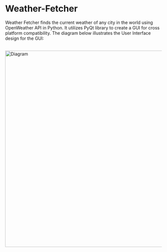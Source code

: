 # Weather-Fetcher
Weather Fetcher finds the current weather of any city in the world using OpenWeather API in Python. 
It utilizes PyQt library to create a GUI for cross platform compatibility. The diagram below illustrates the User Interface design for the GUI: <br /><br />


<img width="631" alt="Diagram" src="https://user-images.githubusercontent.com/63344458/235593601-157d2e3b-ecf7-48d4-86fd-cb87e03a599a.png">
